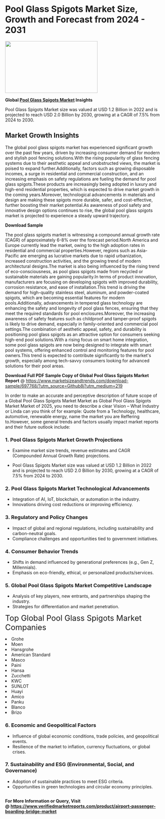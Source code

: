 <H1>Pool Glass Spigots Market Size, Growth and Forecast from 2024 - 2031</H1><img class="aligncenter size-medium wp-image-584254" src="https://thirdeyenews.in/wp-content/uploads/2024/09/Global-Market-Research-300x168.jpeg" alt="" width="300" height="168" /><p><strong>Global&nbsp;<a href="https://www.marketsizeandtrends.com/download-sample/697768/?utm_source=Github8j?utm_medium=219">Pool Glass Spigots Market</a> Insights</strong></p><p>Pool Glass Spigots Market size was valued at USD 1.2 Billion in 2022 and is projected to reach USD 2.0 Billion by 2030, growing at a CAGR of 7.5% from 2024 to 2030.</p><p><h2>Market Growth Insights</h2> <p>The global pool glass spigots market has experienced significant growth over the past few years, driven by increasing consumer demand for modern and stylish pool fencing solutions.With the rising popularity of glass fencing systems due to their aesthetic appeal and unobstructed views, the market is poised to expand further.Additionally, factors such as growing disposable incomes, a surge in residential and commercial construction, and an increasing emphasis on safety regulations are fueling the demand for pool glass spigots.These products are increasingly being adopted in luxury and high-end residential properties, which is expected to drive market growth in the coming years.Moreover, technological advancements in materials and design are making these spigots more durable, safer, and cost-effective, further boosting their market potential.As awareness of pool safety and innovative design options continues to rise, the global pool glass spigots market is projected to experience a steady upward trajectory.</p> <p><strong>Download Sample</strong></p> <p>The pool glass spigots market is witnessing a compound annual growth rate (CAGR) of approximately 6-8% over the forecast period.North America and Europe currently lead the market, owing to the high adoption rates in residential and commercial properties.However, regions such as Asia-Pacific are emerging as lucrative markets due to rapid urbanization, increased construction activities, and the growing trend of modern architectural designs.The market is also being influenced by the rising trend of eco-consciousness, as pool glass spigots made from recycled or sustainable materials are gaining popularity.In terms of product innovation, manufacturers are focusing on developing spigots with improved durability, corrosion resistance, and ease of installation.This trend is driving the demand for high-quality stainless steel, aluminum, and powder-coated spigots, which are becoming essential features for modern pools.Additionally, advancements in tempered glass technology are enhancing the safety and longevity of pool glass fences, ensuring that they meet the required standards for pool enclosures.Moreover, the increasing awareness of safety features such as childproof and tamper-proof spigots is likely to drive demand, especially in family-oriented and commercial pool settings.The combination of aesthetic appeal, safety, and durability is positioning pool glass spigots as an attractive option for consumers seeking high-end pool solutions.With a rising focus on smart home integration, some pool glass spigots are now being designed to integrate with smart pool systems, offering enhanced control and monitoring features for pool owners.This trend is expected to contribute significantly to the market's growth, especially among tech-savvy consumers looking for advanced solutions for their pool areas.</p> <p><span class=""><strong>Download Full PDF Sample Copy of Global Pool Glass Spigots Market Report</strong> @ <a href="https://www.marketsizeandtrends.com/download-sample/697768/?utm_source=Github8j?utm_medium=219" target="_blank">https://www.marketsizeandtrends.com/download-sample/697768/?utm_source=Github8j?utm_medium=219</a></span></p><p>In order to make an accurate and perceptive description of future scope of a Global&nbsp;Pool Glass Spigots Market Market as Global&nbsp;Pool Glass Spigots Market Market of 2025, you need to describe a clear Vision &ndash; What Industry or Linda can you think of for example: Quote from a Technology, healthcare, automotive, renewable energy, name the market you are Reffering to.However, some general trends and factors usually impact market reports and their future outlook include:</p><h3>1.&nbsp;<strong>Pool Glass Spigots Market Growth Projections</strong></h3><ul><li>Examine market size trends, revenue estimates and CAGR (Compounded Annual Growth Rate) projections.</li><li><p>Pool Glass Spigots Market size was valued at USD 1.2 Billion in 2022 and is projected to reach USD 2.0 Billion by 2030, growing at a CAGR of 7.5% from 2024 to 2030.</p></li></ul><h3>2.&nbsp;<strong>Pool Glass Spigots Market Technological Advancements</strong></h3><ul><li>Integration of AI, IoT, blockchain, or automation in the industry.</li><li>Innovations driving cost reductions or improving efficiency.</li></ul><h3>3.&nbsp;<strong>Regulatory and Policy Changes</strong></h3><ul><li>Impact of global and regional regulations, including sustainability and carbon-neutral goals.</li><li>Compliance challenges and opportunities tied to government initiatives.</li></ul><h3>4.&nbsp;<strong>Consumer Behavior Trends</strong></h3><ul><li>Shifts in demand influenced by generational preferences (e.g., Gen Z, Millennials).</li><li>Emphasis on eco-friendly, ethical, or personalized products/services.</li></ul><h3>5.&nbsp;<strong>Global Pool Glass Spigots Market Competitive Landscape</strong></h3><ul><li>Analysis of key players, new entrants, and partnerships shaping the industry.</li><li>Strategies for differentiation and market penetration.</li></ul><p data-pm-slice="1 1 []"><span style="color: inherit; font-family: inherit; font-size: 25px;">Top Global Pool Glass Spigots Market Companies</span></p><div class="" data-test-id=""><p><li>Grohe</li><li> Moen</li><li> Hansgrohe</li><li> American Standard</li><li> Masco</li><li> Paini</li><li> Hansa</li><li> Zucchetti</li><li> KWC</li><li> SUNLOT</li><li> Huayi</li><li> Amico</li><li> Panku</li><li> Blanco</li><li> Brizo</li></p></div><h3>6.&nbsp;<strong>Economic and Geopolitical Factors</strong></h3><ul><li>Influence of global economic conditions, trade policies, and geopolitical events.</li><li>Resilience of the market to inflation, currency fluctuations, or global crises.</li></ul><h3>7.&nbsp;<strong>Sustainability and ESG (Environmental, Social, and Governance)</strong></h3><ul><li>Adoption of sustainable practices to meet ESG criteria.</li><li>Opportunities in green technologies and circular economy principles.</li></ul><h2><strong style="font-size: 14px;">For More Information or Query, Visit @&nbsp;</strong><a style="background-color: #ffffff; font-size: 14px;" href="https://www.marketsizeandtrends.com/report/pool-glass-spigots-market/" target="_blank">https://www.verifiedmarketreports.com/product/airport-passenger-boarding-bridge-market</a></h2>